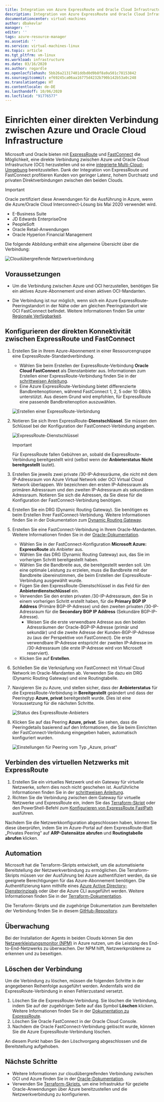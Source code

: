 ```yaml
---
title: Integration von Azure ExpressRoute und Oracle Cloud Infrastructure | Microsoft-Dokumentation
description: Integration von Azure ExpressRoute und Oracle Cloud Infrastructure (OCI) FastConnect unterstützt cloudübergreifende Oracle-Anwendungslösungen
documentationcenter: virtual-machines
author: dbakevlar
manager: ''
editor: ''
tags: azure-resource-manager
ms.assetid: ''
ms.service: virtual-machines-linux
ms.topic: article
ms.tgt_pltfrm: vm-linux
ms.workload: infrastructure
ms.date: 03/16/2020
ms.author: rogardle
ms.openlocfilehash: 5bb26a21317401ddbd0d9b8f8a9a501c78153842
ms.sourcegitcommit: ef69245ca06aa16775d4232b790b142b53a0c248
ms.translationtype: HT
ms.contentlocale: de-DE
ms.lasthandoff: 10/06/2020
ms.locfileid: "91776577"
---
```

# <a name="set-up-a-direct-interconnection-between-azure-and-oracle-cloud-infrastructure"></a>Einrichten einer direkten Verbindung zwischen Azure und Oracle Cloud Infrastructure  

Microsoft und Oracle bieten mit [ExpressRoute](../../../expressroute/expressroute-introduction.md) und [FastConnect](https://docs.cloud.oracle.com/iaas/Content/Network/Concepts/fastconnectoverview.htm) die Möglichkeit, eine direkte Verbindung zwischen Azure und Oracle Cloud Infrastructure (OCI) herzustellen und so eine [integrierte Multi-Cloud-Umgebung](oracle-oci-overview.md) bereitzustellen. Dank der Integration von ExpressRoute und FastConnect profitieren Kunden von geringer Latenz, hohem Durchsatz und privaten Direktverbindungen zwischen den beiden Clouds.

> [!IMPORTANT]
> Oracle zertifiziert diese Anwendungen für die Ausführung in Azure, wenn die Azure/Oracle Cloud Interconnect-Lösung bis Mai 2020 verwendet wird.
> * E-Business Suite
> * JD Edwards EnterpriseOne
> * PeopleSoft
> * Oracle Retail-Anwendungen
> * Oracle Hyperion Financial Management

Die folgende Abbildung enthält eine allgemeine Übersicht über die Verbindung:

![Cloudübergreifende Netzwerkverbindung](media/configure-azure-oci-networking/azure-oci-connect.png)

## <a name="prerequisites"></a>Voraussetzungen

* Um die Verbindung zwischen Azure und OCI herzustellen, benötigen Sie ein aktives Azure-Abonnement und einen aktiven OCI-Mandanten.

* Die Verbindung ist nur möglich, wenn sich ein Azure ExpressRoute-Peeringstandort in der Nähe oder am gleichen Peeringstandort wie OCI FastConnect befindet. Weitere Informationen finden Sie unter [Regionale Verfügbarkeit](oracle-oci-overview.md#region-availability).

## <a name="configure-direct-connectivity-between-expressroute-and-fastconnect"></a>Konfigurieren der direkten Konnektivität zwischen ExpressRoute und FastConnect

1. Erstellen Sie in Ihrem Azure-Abonnement in einer Ressourcengruppe eine ExpressRoute-Standardverbindung. 
    * Wählen Sie beim Erstellen der ExpressRoute-Verbindung **Oracle Cloud FastConnect** als Dienstanbieter aus. Informationen zum Erstellen einer ExpressRoute-Verbindung finden Sie in der [schrittweisen Anleitung](../../../expressroute/expressroute-howto-circuit-portal-resource-manager.md).
    * Eine Azure ExpressRoute-Verbindung bietet differenzierte Bandbreitenoptionen, während FastConnect 1, 2, 5 oder 10 GBit/s unterstützt. Aus diesem Grund wird empfohlen, für ExpressRoute eine passende Bandbreitenoption auszuwählen.

    ![Erstellen einer ExpressRoute-Verbindung](media/configure-azure-oci-networking/exr-create-new.png)
1. Notieren Sie sich Ihren ExpressRoute-**Dienstschlüssel**. Sie müssen den Schlüssel bei der Konfiguration der FastConnect-Verbindung angeben.

    ![ExpressRoute-Dienstschlüssel](media/configure-azure-oci-networking/exr-service-key.png)

    > [!IMPORTANT]
    > Für ExpressRoute fallen Gebühren an, sobald die ExpressRoute-Verbindung bereitgestellt wird (selbst wenn der **Anbieterstatus** **Nicht bereitgestellt** lautet).

1. Erstellen Sie jeweils zwei private /30-IP-Adressräume, die nicht mit dem IP-Adressraum von Azure Virtual Network oder OCI Virtual Cloud Network überlappen. Wir bezeichnen den ersten IP-Adressraum als primären Adressraum und den zweiten IP-Adressraum als sekundären Adressraum. Notieren Sie sich die Adressen, da Sie diese für die Konfiguration der FastConnect-Verbindung benötigen.
1. Erstellen Sie ein DRG (Dynamic Routing Gateway). Sie benötigen es beim Erstellen Ihrer FastConnect-Verbindung. Weitere Informationen finden Sie in der Dokumentation zum [Dynamic Routing Gateway](https://docs.cloud.oracle.com/iaas/Content/Network/Tasks/managingDRGs.htm).
1. Erstellen Sie eine FastConnect-Verbindung in Ihrem Oracle-Mandanten. Weitere Informationen finden Sie in der [Oracle-Dokumentation](https://docs.cloud.oracle.com/iaas/Content/Network/Concepts/azure.htm).
  
    * Wählen Sie in der FastConnect-Konfiguration **Microsoft Azure: ExpressRoute** als Anbieter aus.
    * Wählen Sie das DRG (Dynamic Routing Gateway) aus, das Sie im vorherigen Schritt bereitgestellt haben.
    * Wählen Sie die Bandbreite aus, die bereitgestellt werden soll. Um eine optimale Leistung zu erzielen, muss die Bandbreite mit der Bandbreite übereinstimmen, die beim Erstellen der ExpressRoute-Verbindung ausgewählt wurde.
    * Fügen Sie den ExpressRoute-Dienstschlüssel in das Feld für den **Anbieterdienstschlüssel** ein.
    * Verwenden Sie den ersten privaten /30-IP-Adressraum, den Sie in einem vorherigen Schritt erstellt haben, für die **Primary BGP IP Address** (Primäre BGP-IP-Adresse) und den zweiten privaten /30-IP-Adressraum für die **Secondary BGP IP Address** (Sekundäre BGP-IP-Adresse).
        * Weisen Sie die erste verwendbare Adresse aus den beiden Adressräumen der Oracle-BGP-IP-Adresse (primär und sekundär) und die zweite Adresse der Kunden-BGP-IP-Adresse zu (aus der Perspektive von FastConnect). Die erste verwendbare IP-Adresse entspricht der zweiten IP-Adresse im /30-Adressraum (die erste IP-Adresse wird von Microsoft reserviert).
    * Klicken Sie auf **Erstellen**.
1. Schließen Sie die Verknüpfung von FastConnect mit Virtual Cloud Network im Oracle-Mandanten ab. Verwenden Sie dazu ein DRG (Dynamic Routing Gateway) und eine Routingtabelle.
1. Navigieren Sie zu Azure, und stellen sicher, dass der **Anbieterstatus** für die ExpressRoute-Verbindung in **Bereitgestellt** geändert und dass der Peeringtyp **Azure, privat** bereitgestellt wurde. Dies ist eine Voraussetzung für die nächsten Schritte.

    ![Status des ExpressRoute-Anbieters](media/configure-azure-oci-networking/exr-provider-status.png)
1. Klicken Sie auf das Peering **Azure, privat**. Sie sehen, dass die Peeringdetails basierend auf den Informationen, die Sie beim Einrichten der FastConnect-Verbindung eingegeben haben, automatisch konfiguriert wurden.

    ![Einstellungen für Peering vom Typ „Azure, privat“](media/configure-azure-oci-networking/exr-private-peering.png)

## <a name="connect-virtual-network-to-expressroute"></a>Verbinden des virtuellen Netzwerks mit ExpressRoute

1. Erstellen Sie ein virtuelles Netzwerk und ein Gateway für virtuelle Netzwerke, sofern dies noch nicht geschehen ist. Ausführliche Informationen finden Sie in der [schrittweisen Anleitung](../../../expressroute/expressroute-howto-add-gateway-portal-resource-manager.md).
1. Richten Sie die Verbindung zwischen dem Gateway für virtuelle Netzwerke und ExpressRoute ein, indem Sie das [Terraform-Skript](https://github.com/microsoft/azure-oracle/tree/master/InterConnect-2) oder den PowerShell-Befehl zum [Konfigurieren von ExpressRoute FastPath](../../../expressroute/expressroute-howto-linkvnet-arm.md#configure-expressroute-fastpath) ausführen.

Nachdem Sie die Netzwerkkonfiguration abgeschlossen haben, können Sie diese überprüfen, indem Sie im Azure-Portal auf dem ExpressRoute-Blatt „Privates Peering“ auf **ARP-Datensätze abrufen** und **Routingtabelle abrufen** klicken.

## <a name="automation"></a>Automation

Microsoft hat die Terraform-Skripts entwickelt, um die automatisierte Bereitstellung der Netzwerkverbindung zu ermöglichen. Die Terraform-Skripts müssen vor der Ausführung bei Azure authentifiziert werden, da sie geeignete Berechtigungen für das Azure-Abonnement benötigen. Die Authentifizierung kann mithilfe eines [Azure Active Directory-Dienstprinzipals](../../../active-directory/develop/app-objects-and-service-principals.md#service-principal-object) oder über die Azure CLI ausgeführt werden. Weitere Informationen finden Sie in der [Terraform-Dokumentation](https://www.terraform.io/docs/providers/azurerm/auth/azure_cli.html).

Die Terraform-Skripts und die zugehörige Dokumentation zum Bereitstellen der Verbindung finden Sie in diesem [GitHub-Repository](https://aka.ms/azureociinterconnecttf).

## <a name="monitoring"></a>Überwachung

Bei der Installation der Agents in beiden Clouds können Sie den [Netzwerkleistungsmonitor (NPM)](../../../expressroute/how-to-npm.md) in Azure nutzen, um die Leistung des End-to-End-Netzwerks zu überwachen. Der NPM hilft, Netzwerkprobleme zu erkennen und zu beseitigen.

## <a name="delete-the-interconnect-link"></a>Löschen der Verbindung

Um die Verbindung zu löschen, müssen die folgenden Schritte in der angegebenen Reihenfolge ausgeführt werden. Andernfalls wird die ExpressRoute-Verbindung in einen Fehlerzustand versetzt.

1. Löschen Sie die ExpressRoute-Verbindung. Sie löschen die Verbindung, indem Sie auf der zugehörigen Seite auf das Symbol **Löschen** klicken. Weitere Informationen finden Sie in der [Dokumentation zu ExpressRoute](../../../expressroute/expressroute-howto-linkvnet-portal-resource-manager.md#clean-up-resources).
1. Löschen Sie Oracle FastConnect in der Oracle Cloud Console.
1. Nachdem die Oracle FastConnect-Verbindung gelöscht wurde, können Sie die Azure ExpressRoute-Verbindung löschen.

An diesem Punkt haben Sie den Löschvorgang abgeschlossen und die Bereitstellung aufgehoben.

## <a name="next-steps"></a>Nächste Schritte

* Weitere Informationen zur cloudübergreifenden Verbindung zwischen OCI und Azure finden Sie in der [Oracle-Dokumentation](https://docs.cloud.oracle.com/iaas/Content/Network/Concepts/azure.htm).
* Verwenden Sie [Terraform-Skripts](https://aka.ms/azureociinterconnecttf), um eine Infrastruktur für gezielte Oracle-Anwendungen über Azure bereitzustellen und die Netzwerkverbindung zu konfigurieren. 

